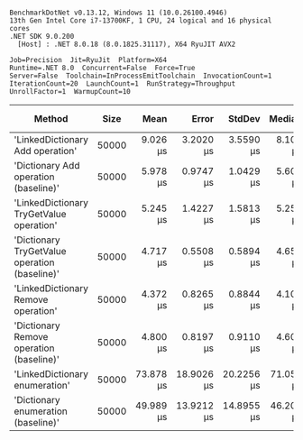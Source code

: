 ```

BenchmarkDotNet v0.13.12, Windows 11 (10.0.26100.4946)
13th Gen Intel Core i7-13700KF, 1 CPU, 24 logical and 16 physical cores
.NET SDK 9.0.200
  [Host] : .NET 8.0.18 (8.0.1825.31117), X64 RyuJIT AVX2

Job=Precision  Jit=RyuJit  Platform=X64  
Runtime=.NET 8.0  Concurrent=False  Force=True  
Server=False  Toolchain=InProcessEmitToolchain  InvocationCount=1  
IterationCount=20  LaunchCount=1  RunStrategy=Throughput  
UnrollFactor=1  WarmupCount=10  

```
| Method                                        | Size  | Mean      | Error      | StdDev     | Median    | Min       | Max        | Ratio | RatioSD | Allocated | Alloc Ratio |
|---------------------------------------------- |------ |----------:|-----------:|-----------:|----------:|----------:|-----------:|------:|--------:|----------:|------------:|
| &#39;LinkedDictionary Add operation&#39;              | 50000 |  9.026 μs |  3.2020 μs |  3.5590 μs |  8.100 μs |  5.500 μs |  17.500 μs |  1.59 |    0.79 |    1096 B |        0.79 |
| &#39;Dictionary Add operation (baseline)&#39;         | 50000 |  5.978 μs |  0.9747 μs |  1.0429 μs |  5.600 μs |  4.700 μs |   8.400 μs |  1.00 |    0.00 |    1384 B |        1.00 |
| &#39;LinkedDictionary TryGetValue operation&#39;      | 50000 |  5.245 μs |  1.4227 μs |  1.5813 μs |  5.250 μs |  2.950 μs |   8.550 μs |  0.86 |    0.26 |    1096 B |        0.79 |
| &#39;Dictionary TryGetValue operation (baseline)&#39; | 50000 |  4.717 μs |  0.5508 μs |  0.5894 μs |  4.650 μs |  4.000 μs |   6.000 μs |  0.81 |    0.15 |    1384 B |        1.00 |
| &#39;LinkedDictionary Remove operation&#39;           | 50000 |  4.372 μs |  0.8265 μs |  0.8844 μs |  4.100 μs |  3.500 μs |   6.500 μs |  0.75 |    0.20 |     424 B |        0.31 |
| &#39;Dictionary Remove operation (baseline)&#39;      | 50000 |  4.800 μs |  0.8197 μs |  0.9110 μs |  4.600 μs |  3.500 μs |   6.600 μs |  0.83 |    0.21 |    1384 B |        1.00 |
| &#39;LinkedDictionary enumeration&#39;                | 50000 | 73.878 μs | 18.9026 μs | 20.2256 μs | 71.050 μs | 50.600 μs | 119.100 μs | 12.76 |    4.16 |    1360 B |        0.98 |
| &#39;Dictionary enumeration (baseline)&#39;           | 50000 | 49.989 μs | 13.9212 μs | 14.8955 μs | 46.200 μs | 33.900 μs |  85.900 μs |  8.56 |    2.82 |    1360 B |        0.98 |

